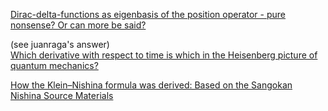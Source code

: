 [Dirac-delta-functions as eigenbasis of the position operator - pure nonsense? Or can more be said?](https://physics.stackexchange.com/questions/606867/dirac-delta-functions-as-eigenbasis-of-the-position-operator-pure-nonsense-or)

(see juanraga's answer)  
[Which derivative with respect to time is which in the Heisenberg picture of quantum mechanics?](https://physics.stackexchange.com/a/43182/259297)

[How the Klein–Nishina formula was derived: Based on the Sangokan Nishina Source Materials](https://pmc.ncbi.nlm.nih.gov/articles/PMC5709540/)
